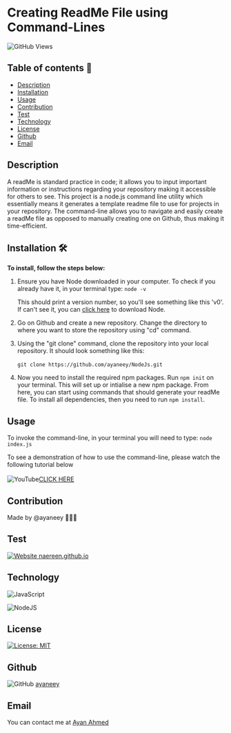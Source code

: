 # Creating ReadMe File using Command-Lines

![GitHub Views](https://komarev.com/ghpvc/?username=ayaneey)

## Table of contents 📖

- [Description](#Description)
- [Installation](#Installation)
- [Usage](#Usage)
- [Contribution](#Contribution)
- [Test](#Test)
- [Technology](#Technology)
- [License](#License)
- [Github](#Github)
- [Email](#Email)

## Description

A readMe is standard practice in code; it allows you to input important information or instructions regarding your repository making it accessible for others to see. This project is a node.js command line utility which essentially means it generates a template readme file to use for projects in your repository. The command-line allows you to navigate and easily create a readMe file as opposed to manually creating one on Github, thus making it time-efficient.

## Installation 🛠

<b>To install, follow the steps below:</b>

1. Ensure you have Node downloaded in your computer. To check if you already have it, in your terminal type:
   `node -v `

   This should print a version number, so you'll see something like this 'v0'. If can't see it, you can [click here](https://nodejs.org/en/download/) to download Node.
   <br>

2. Go on Github and create a new repository. Change the directory to where you want to store the repository using "cd" command.
   <br>
3. Using the "git clone" command, clone the repository into your local repository. It should look something like this: <br>
   <br>
   `git clone https://github.com/ayaneey/NodeJs.git`
   <br>
4. Now you need to install the required npm packages. Run `npm init` on your terminal. This will set up or intialise a new npm package. From here, you can start using commands that should generate your readMe file. To install all dependencies, then you need to run `npm install`.

## Usage

To invoke the command-line, in your terminal you will need to type:
`node index.js`

To see a demonstration of how to use the command-line, please watch the following tutorial below
<br>
<br>
![YouTube](https://img.shields.io/badge/YouTube-%23FF0000.svg?style=for-the-badge&logo=YouTube&logoColor=white)[CLICK HERE](https://www.youtube.com/watch?v=T66G0MaKgjs&t=52s&ab_channel=AyanAhmed)

## Contribution

Made by @ayaneey 👩🏽‍💻

## Test

[![Website naereen.github.io](https://img.shields.io/website-up-down-green-red/https/naereen.github.io.svg)](https://naereen.github.io/)

## Technology

![JavaScript](https://img.shields.io/badge/javascript-%23323330.svg?style=for-the-badge&logo=javascript&logoColor=%23F7DF1E)

![NodeJS](https://img.shields.io/badge/node.js-6DA55F?style=for-the-badge&logo=node.js&logoColor=white)

## License

[![License: MIT](https://img.shields.io/badge/License-MIT-yellow.svg)](https://opensource.org/licenses/MIT)

## Github

![GitHub](https://img.shields.io/badge/github-%23121011.svg?style=for-the-badge&logo=github&logoColor=white) [ayaneey](https://github.com/ayaneey)

## Email

You can contact me at [Ayan Ahmed](mailto:ayanahmed0210@gmail.com)
